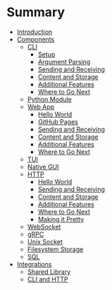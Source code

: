 # Summary

- [Introduction](./introduction.md)
- [Components](components.md)
  - [CLI](components/cli.md)
    - [Setup](components/cli/setup.md)
    - [Argument Parsing](components/cli/arg_parse.md)
    - [Sending and Receiving](components/cli/send_receive.md)
    - [Content and Storage](components/cli/content_storage.md)
    - [Additional Features](components/cli/additional_features.md)
    - [Where to Go Next](components/cli/where_next.md)
  - [Python Module](components/py_module.md)
  - [Web App](components/web_app.md)
    - [Hello World](components/web_app/hello_world.md)
    - [GitHub Pages](components/web_app/gh_pages.md)
    - [Sending and Receiving](components/web_app/send_receive.md)
    - [Content and Storage](components/web_app/content_storage.md)
    - [Additional Features](components/web_app/additional_features.md)
    - [Where to Go Next](components/web_app/where_next.md)
  - [TUI]()
  - [Native GUI]()
  - [HTTP](components/http.md)
    - [Hello World](components/http/hello_world.md)
    - [Sending and Receiving](components/http/send_receive.md)
    - [Content and Storage](components/http/content_storage.md)
    - [Additional Features](components/http/additional_features.md)
    - [Where to Go Next](components/http/where_next.md)
    - [Making it Pretty]()
  - [WebSocket]()
  - [gRPC]()
  - [Unix Socket]()
  - [Filesystem Storage]()
  - [SQL]()
- [Integrations](integrations.md)
  - [Shared Library](integrations/shared_lib.md)
  - [CLI and HTTP](integrations/cli_http.md)
